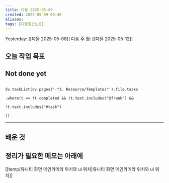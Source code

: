 ```yaml
---
title: 다울 2025-05-09
created: 2025-05-09 09:40
aliases: 
tags: [다울일간노트]
---
```



Yesterday: [[다울 2025-05-08]] 
다음 주 월: [[다울 2025-05-12]] 




## 오늘 작업 목표




## Not done yet

```dataviewjs

dv.taskList(dv.pages('-"3. Resource/Templates"').file.tasks

.where(t => !t.completed && !t.text.includes("@frank") &&

!t.text.includes("#task")

))

```

---

## 배운 것




## 정리가 필요한 메모는 아래에


[[temp/유니티 화면 메인카메라 위치와 ui 위치|유니티 화면 메인카메라 위치와 ui 위치]]
